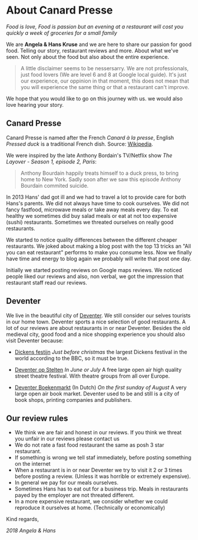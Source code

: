 # About Canard Presse

*Food is love, Food is passion but an evening at a restaurant will cost you quickly a week of groceries for a small family*

We are **Angela & Hans Kruse** and we are here to share our passion for good food. Telling our story, restaurant reviews and more. About what we've seen. Not only about the food but also about the entire experience.


> A little disclaimer seems to be nessersarry. We are not professionals, just food lovers (We are level 6 and 8 at Google local guide). It's just our experience, our oppinion in that moment, this does not mean that you will experience the same thing or that a restaurant can't improve.

We hope that you would like to go on this journey with us.
we would also love hearing your story.

## Canard Presse

Canard Presse is named after the French *Canard à la presse*, English *Pressed duck* is a traditional French dish. Source: [Wikipedia](https://en.wikipedia.org/wiki/Pressed_duck).

We were inspired by the late Anthony Bordain's TV/Netflix show *The Layover - Season 1, episode 2, Paris*:

>Anthony Bourdain happily treats himself to a duck press, to bring home to New York. Sadly soon after we saw this episode Anthony Bourdain commited suicide.

In 2013 Hans' dad got ill and we had to travel a lot to provide care for both Hans's parents. We did not always have time to cook ourselves. We did not fancy fastfood, microwave meals or take away meals every day. To eat healthy we sometimes did buy salad meals or eat at not too expensive (sushi) restaurants. Sometimes we threated ourselves on really good restaurants.

We started to notice quality differences between the different cheaper restaurants. We joked about making a blog post with the top 13 tricks an "All you can eat restaurant" performs to make you consume less. Now we finally have time and energy to blog again we probably will write that post one day.

Initially we started posting reviews on Google maps reviews. We noticed people liked our reviews and also, non verbal, we got the impression that restaurant staff read our reviews.

## Deventer

We live in the beautiful city of [Deventer](https://en.wikipedia.org/wiki/Deventer). We still consider our selves tourists in our home town. Deventer sports a nice selection of good restaurants. A lot of our reviews are about restaurants in or near Deventer. Besides the old medieval city, good food and a nice shopping experience you should also visit Deventer because:

* [Dickens festijn](https://dickensfestijn.nl/english/) *Just before christmas* the largest Dickens festival in the world according to the BBC, so it must be true. 

  
* [Deventer op Stelten](https://www.deventeropstelten.nl/index.php/english) *In June or July* A free large open air high quality street theatre festival. With theatre groups from all over Europe.
* [Deventer Boekenmarkt](https://www.deventerboekenmarkt.nl/) (In Dutch) *On the first sunday of August* A very large open air book market. Deventer used to be and still is a city of book shops, printing companies and publishers.

## Our review rules

* We think we are fair and honest in our reviews. If you think we threat you unfair in our reviews please contact us
* We do not rate a fast food restaurant the same as posh 3 star restaurant.
* If something is wrong we tell staf immediately, before posting something on the internet
* When a restaurant is in or near Deventer we try to visit it 2 or 3 times before posting a review. (Unless it was horrible or extremely expensive).
* In general we pay for our meals ourselves.
* Sometimes Hans has to eat out for a business trip. Meals in restaurants payed by the employer are not threated different.
* In a more expensive restaurant, we consider whether we could reproduce it ourselves at home. (Technically or economically)

Kind regards,

*2018 Angela & Hans*

